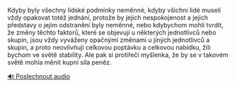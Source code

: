 
Kdyby byly všechny lidské podmínky neměnné, kdyby všichni lidé museli vždy opakovat totéž jednání, protože by jejich nespokojenost a jejich představy o jejím odstranění byly neměnné, nebo kdybychom mohli tvrdit, že změny těchto faktorů, které se objevují u některých jednotlivců nebo skupin, jsou vždy vyváženy opačnými změnami u jiných jednotlivců a skupin, a proto neovlivňují celkovou poptávku a celkovou nabídku, žili bychom ve světě stability. Ale pak si protiřečí myšlenka, že by se v takovém světě mohla měnit kupní síla peněz.

[🔊 Poslechnout audio](/data/7-paragraphs/audio/chapter_43/para_002-Kdyby-byly-vechny-lidsk-podmnky-nemnn-kdyby.mp3)

